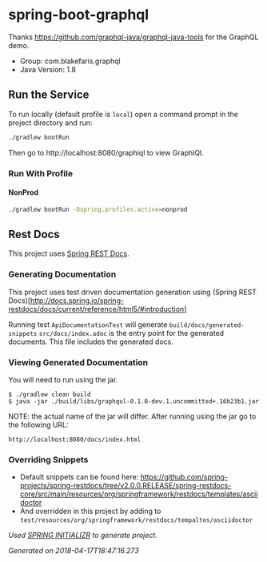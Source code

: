 # spring-boot-graphql

Thanks https://github.com/graphql-java/graphql-java-tools for the GraphQL demo.

* Group: com.blakefaris.graphql
* Java Version: 1.8
 
## Run the Service

To run locally (default profile is `local`) open a command prompt in the project directory and run:
```bash
./gradlew bootRun
```

Then go to http://localhost:8080/graphiql to view GraphiQl.

### Run With Profile

#### NonProd
```bash
./gradlew bootRun -Dspring.profiles.active=nonprod
```

 
## Rest Docs
This project uses [Spring REST Docs](https://docs.spring.io/spring-restdocs/docs/current/reference/html5/).
 
### Generating Documentation
 
This project uses test driven documentation generation using (Spring REST Docs)[http://docs.spring.io/spring-restdocs/docs/current/reference/html5/#introduction]

Running test ```ApiDocumentationTest``` will generate ```build/docs/generated-snippets```
```src/docs/index.adoc``` is the entry point for the generated documents.  This file includes the generated docs.

### Viewing Generated Documentation
You will need to run using the jar.
```
$ ./gradlew clean build
$ java -jar ./build/libs/graphqul-0.1.0-dev.1.uncommitted+.16b23b1.jar
```
NOTE: the actual name of the jar will differ.  After running using the jar go to the following URL:
```
http://localhost:8080/docs/index.html
```

### Overriding Snippets
 * Default snippets can be found here: https://github.com/spring-projects/spring-restdocs/tree/v2.0.0.RELEASE/spring-restdocs-core/src/main/resources/org/springframework/restdocs/templates/asciidoctor
 * And overridden in this project by adding to `test/resources/org/springframework/restdocs/tempaltes/asciidoctor`



*Used [SPRING INITIALIZR](https://start.spring.io/) to generate project.*

*Generated on 2018-04-17T18:47:16.273*
